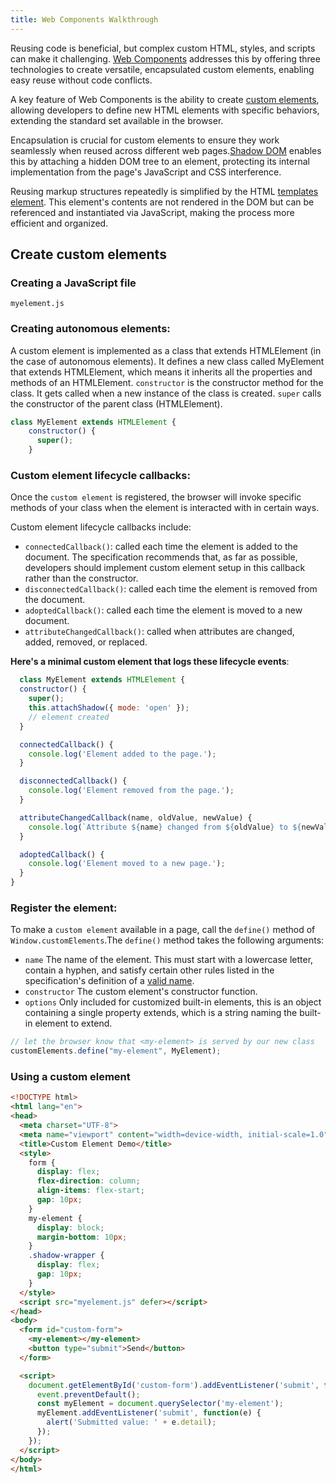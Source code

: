 ```yaml
---
title: Web Components Walkthrough
---
```


Reusing code is beneficial, but complex custom HTML, styles, and scripts can make it challenging. [Web Components](https://developer.mozilla.org/en-US/docs/Web/API/Web_Components#concepts_and_usage) addresses this by offering three technologies to create versatile, encapsulated custom elements, enabling easy reuse without code conflicts.

A key feature of Web Components is the ability to create [custom elements](https://javascript.info/custom-elements), allowing developers to define new HTML elements with specific behaviors, extending the standard set available in the browser.

Encapsulation is crucial for custom elements to ensure they work seamlessly when reused across different web pages.[Shadow DOM](https://javascript.info/shadow-dom) enables this by attaching a hidden DOM tree to an element, protecting its internal implementation from the page's JavaScript and CSS interference.

Reusing markup structures repeatedly is simplified by the HTML [templates element](https://javascript.info/template-element). This element's contents are not rendered in the DOM but can be referenced and instantiated via JavaScript, making the process more efficient and organized.

## Create custom elements

### Creating a JavaScript file

`myelement.js`

### Creating autonomous elements: 
A custom element is implemented as a class that extends HTMLElement (in the case of autonomous elements). It defines a new class called MyElement that extends HTMLElement, which means it inherits all the properties and methods of an HTMLElement. `constructor` is the constructor method for the class. It gets called when a new instance of the class is created. `super` calls the constructor of the parent class (HTMLElement).
```js
class MyElement extends HTMLElement {
    constructor() {
      super();
    }
```

### Custom element lifecycle callbacks: 
Once the `custom element` is registered, the browser will invoke specific methods of your class when the element is interacted with in certain ways.

Custom element lifecycle callbacks include:

* `connectedCallback()`: called each time the element is added to the document. The specification recommends that, as far as possible,               developers should implement custom element setup in this callback rather than the constructor.
*  `disconnectedCallback()`: called each time the element is removed from the document.
*  `adoptedCallback()`: called each time the element is moved to a new document.
*  `attributeChangedCallback()`: called when attributes are changed, added, removed, or replaced.

 **Here's a minimal custom element that logs these lifecycle events**:
  
```js
  class MyElement extends HTMLElement {
  constructor() {
    super();
    this.attachShadow({ mode: 'open' });
    // element created
  }

  connectedCallback() {
    console.log('Element added to the page.');
  }

  disconnectedCallback() {
    console.log('Element removed from the page.');
  }

  attributeChangedCallback(name, oldValue, newValue) {
    console.log(`Attribute ${name} changed from ${oldValue} to ${newValue}`);
  }

  adoptedCallback() {
    console.log('Element moved to a new page.');
  }
}
```

### Register the element:
To make a `custom element` available in a page, call the `define()` method of `Window.customElements`.The `define()` method takes the following arguments:
* `name`
The name of the element. This must start with a lowercase letter, contain a hyphen,    and satisfy certain other rules listed in the specification's definition of a [valid    name](https://html.spec.whatwg.org/multipage/custom-elements.html#valid-custom-element-name).
* `constructor`
The custom element's constructor function.
* `options`
Only included for customized built-in elements, this is an object containing a         single property extends, which is a string naming the built-in element to extend.

```js
// let the browser know that <my-element> is served by our new class
customElements.define("my-element", MyElement);
```
### Using a custom element
```html
<!DOCTYPE html>
<html lang="en">
<head>
  <meta charset="UTF-8">
  <meta name="viewport" content="width=device-width, initial-scale=1.0">
  <title>Custom Element Demo</title>
  <style>
    form {
      display: flex;
      flex-direction: column;
      align-items: flex-start;
      gap: 10px;
    }
    my-element {
      display: block;
      margin-bottom: 10px;
    }
    .shadow-wrapper {
      display: flex;
      gap: 10px;
    }
  </style>
  <script src="myelement.js" defer></script>
</head>
<body>
  <form id="custom-form">
    <my-element></my-element>
    <button type="submit">Send</button>
  </form>

  <script>
    document.getElementById('custom-form').addEventListener('submit', function(event) {
      event.preventDefault();
      const myElement = document.querySelector('my-element');
      myElement.addEventListener('submit', function(e) {
        alert('Submitted value: ' + e.detail);
      });
    });
  </script>
</body>
</html>
```
